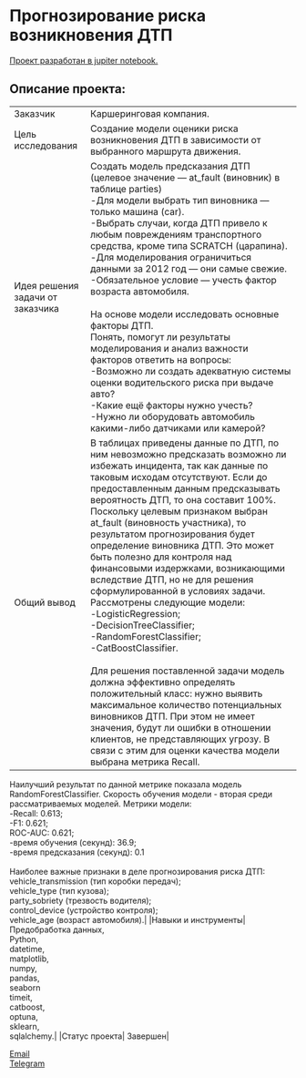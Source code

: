 # Прогнозирование риска возникновения ДТП

[Проект разработан в jupiter notebook.](https://github.com/data-analyst-mr/data_science_projects/blob/main/car_insurance/car_insurance.ipynb)<br/>

## Описание проекта:
|   |  |
|---------------|-------------------|
|Заказчик| Каршеринговая компания.|
|Цель исследования| Создание модели оценики риска возникновения ДТП в зависимости от выбранного маршрута движения.|
|Идея решения задачи от заказчика|Создать модель предсказания ДТП (целевое значение — at_fault (виновник) в таблице parties)<br/>-Для модели выбрать тип виновника — только машина (car).<br/>-Выбрать случаи, когда ДТП привело к любым повреждениям транспортного средства, кроме типа SCRATCH (царапина).<br/>-Для моделирования ограничиться данными за 2012 год — они самые свежие.<br/>-Обязательное условие — учесть фактор возраста автомобиля.<br/><br/>На основе модели исследовать основные факторы ДТП.<br/>Понять, помогут ли результаты моделирования и анализ важности факторов ответить на вопросы:<br/>-Возможно ли создать адекватную системы оценки водительского риска при выдаче авто?<br/>-Какие ещё факторы нужно учесть?<br/>-Нужно ли оборудовать автомобиль какими-либо датчиками или камерой?|
|Общий вывод|В таблицах приведены данные по ДТП, по ним невозможно предсказать возможно ли избежать инцидента, так как данные по таковым исходам отсутствуют. Если до предоставленным данным предсказывать вероятность ДТП, то она составит 100%. Поскольку целевым признаком выбран at_fault (виновность участника), то результатом прогнозирования будет определение виновника ДТП. Это может быть полезно для контроля над финансовыми издержками, возникающими вследствие ДТП, но не для решения сформулированной в условиях задачи.<br/>Рассмотрены следующие модели:<br/>-LogisticRegression;<br/>-DecisionTreeClassifier;<br/>-RandomForestClassifier;<br/>-CatBoostClassifier.<br/><br/>Для решения поставленной задачи модель должна эффективно определять положительный класс: нужно выявить максимальное количество потенциальных виновников ДТП. При этом не имеет значения, будут ли ошибки в отношении клиентов, не представляющих угрозу. В связи с этим для оценки качества модели выбрана метрика Recall.
Наилучший результат по данной метрике показала модель RandomForestClassifier. Скорость обучения модели - вторая среди рассматриваемых моделей.
Метрики модели:<br/>-Recall: 0.613;<br/>-F1: 0.621;<br/>ROC-AUC: 0.621;<br/>-время обучения (секунд): 36.9;<br/>-время предсказания (секунд): 0.1<br/><br/>Наиболее важные признаки в деле прогнозирования риска ДТП:<br/>vehicle_transmission (тип коробки передач);<br/>vehicle_type (тип кузова);<br/>party_sobriety (трезвость водителя);<br/>control_device (устройство контроля);<br/>vehicle_age (возраст автомобиля).|
|Навыки и инструменты|Предобработка данных,<br/>Python,<br/>datetime,<br/>matplotlib,<br/>numpy,<br/>pandas,<br/>seaborn<br/>timeit,<br/>catboost,<br/>optuna,<br/>sklearn,<br/>sqlalchemy.|
|Статус проекта| Завершен|


[Email](mailto:mikhail-shestakov-2022@bk.ru)<br/>
[Telegram](https://t.me/mshestakov1)
